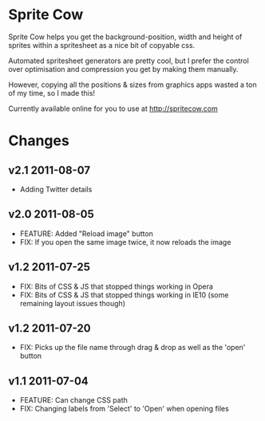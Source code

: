 Sprite Cow
==========

Sprite Cow helps you get the background-position, width and height of sprites within a spritesheet as a nice bit of copyable css.

Automated spritesheet generators are pretty cool, but I prefer the control over optimisation and compression you get by making them manually.

However, copying all the positions & sizes from graphics apps wasted a ton of my time, so I made this!

Currently available online for you to use at http://spritecow.com

Changes
=======

v2.1 2011-08-07
---------------

* Adding Twitter details

v2.0 2011-08-05
---------------

* FEATURE: Added "Reload image" button
* FIX: If you open the same image twice, it now reloads the image

v1.2 2011-07-25
---------------

* FIX: Bits of CSS & JS that stopped things working in Opera
* FIX: Bits of CSS & JS that stopped things working in IE10 (some remaining layout issues though)

v1.2 2011-07-20
---------------

* FIX: Picks up the file name through drag & drop as well as the 'open' button

v1.1 2011-07-04
---------------

* FEATURE: Can change CSS path
* FIX: Changing labels from 'Select' to 'Open' when opening files